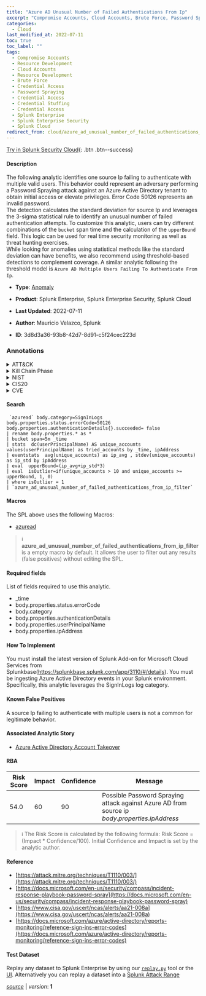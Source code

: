 ```yaml
---
title: "Azure AD Unusual Number of Failed Authentications From Ip"
excerpt: "Compromise Accounts, Cloud Accounts, Brute Force, Password Spraying, Credential Stuffing"
categories:
  - Cloud
last_modified_at: 2022-07-11
toc: true
toc_label: ""
tags:
  - Compromise Accounts
  - Resource Development
  - Cloud Accounts
  - Resource Development
  - Brute Force
  - Credential Access
  - Password Spraying
  - Credential Access
  - Credential Stuffing
  - Credential Access
  - Splunk Enterprise
  - Splunk Enterprise Security
  - Splunk Cloud
redirect_from: cloud/azure_ad_unusual_number_of_failed_authentications_from_ip/
---
```




[Try in Splunk Security Cloud](https://www.splunk.com/en_us/cyber-security.html){: .btn .btn--success}

#### Description

The following analytic identifies one source Ip failing to authenticate with multiple valid users. This behavior could represent an adversary performing a Password Spraying attack against an Azure Active Directory tenant to obtain initial access or elevate privileges. Error Code 50126 represents an invalid password.\
The detection calculates the standard deviation for source Ip and leverages the 3-sigma statistical rule to identify an unusual number of failed authentication attempts. To customize this analytic, users can try different combinations of the `bucket` span time and the calculation of the `upperBound` field. This logic can be used for real time security monitoring as well as threat hunting exercises.\
While looking for anomalies using statistical methods like the standard deviation can have benefits, we also recommend using threshold-based detections to complement coverage. A similar analytic following the threshold model is `Azure AD Multiple Users Failing To Authenticate From Ip`.

- **Type**: [Anomaly](https://github.com/splunk/security_content/wiki/Detection-Analytic-Types)
- **Product**: Splunk Enterprise, Splunk Enterprise Security, Splunk Cloud

- **Last Updated**: 2022-07-11
- **Author**: Mauricio Velazco, Splunk
- **ID**: 3d8d3a36-93b8-42d7-8d91-c5f24cec223d

### Annotations
<details>
  <summary>ATT&CK</summary>

<div markdown="1">

#### [ATT&CK](https://attack.mitre.org/)

| ID          | Technique   | Tactic         |
| ----------- | ----------- |--------------- |
| [T1586](https://attack.mitre.org/techniques/T1586/) | Compromise Accounts | Resource Development |

| [T1586.003](https://attack.mitre.org/techniques/T1586/003/) | Cloud Accounts | Resource Development |

| [T1110](https://attack.mitre.org/techniques/T1110/) | Brute Force | Credential Access |

| [T1110.003](https://attack.mitre.org/techniques/T1110/003/) | Password Spraying | Credential Access |

| [T1110.004](https://attack.mitre.org/techniques/T1110/004/) | Credential Stuffing | Credential Access |

</div>
</details>


<details>
  <summary>Kill Chain Phase</summary>

<div markdown="1">

* Weaponization
* Exploitation


</div>
</details>


<details>
  <summary>NIST</summary>

<div markdown="1">

* DE.AE



</div>
</details>

<details>
  <summary>CIS20</summary>

<div markdown="1">

* CIS 10



</div>
</details>

<details>
  <summary>CVE</summary>

<div markdown="1">


</div>
</details>


#### Search

```
 `azuread` body.category=SignInLogs body.properties.status.errorCode=50126 body.properties.authenticationDetails{}.succeeded= false 
| rename body.properties.* as * 
| bucket span=5m _time 
| stats  dc(userPrincipalName) AS unique_accounts values(userPrincipalName) as tried_accounts by _time, ipAddress 
| eventstats  avg(unique_accounts) as ip_avg , stdev(unique_accounts) as ip_std by ipAddress 
| eval  upperBound=(ip_avg+ip_std*3) 
| eval  isOutlier=if(unique_accounts > 10 and unique_accounts >= upperBound, 1, 0) 
| where isOutlier = 1 
| `azure_ad_unusual_number_of_failed_authentications_from_ip_filter`
```

#### Macros
The SPL above uses the following Macros:
* [azuread](https://github.com/splunk/security_content/blob/develop/macros/azuread.yml)

> :information_source:
> **azure_ad_unusual_number_of_failed_authentications_from_ip_filter** is a empty macro by default. It allows the user to filter out any results (false positives) without editing the SPL.



#### Required fields
List of fields required to use this analytic.
* _time
* body.properties.status.errorCode
* body.category
* body.properties.authenticationDetails
* body.properties.userPrincipalName
* body.properties.ipAddress



#### How To Implement
You must install the latest version of  Splunk Add-on for Microsoft Cloud Services from  Splunkbase(https://splunkbase.splunk.com/app/3110/#/details). You must be ingesting Azure Active Directory events in your Splunk environment. Specifically, this analytic leverages the SignInLogs log category.
#### Known False Positives
A source Ip failing to authenticate with multiple users is not a common for legitimate behavior.

#### Associated Analytic Story
* [Azure Active Directory Account Takeover](/stories/azure_active_directory_account_takeover)




#### RBA

| Risk Score  | Impact      | Confidence   | Message      |
| ----------- | ----------- |--------------|--------------|
| 54.0 | 60 | 90 | Possible Password Spraying attack against Azure AD from source ip $body.properties.ipAddress$ |


> :information_source:
> The Risk Score is calculated by the following formula: Risk Score = (Impact * Confidence/100). Initial Confidence and Impact is set by the analytic author.


#### Reference

* [https://attack.mitre.org/techniques/T1110/003/](https://attack.mitre.org/techniques/T1110/003/)
* [https://docs.microsoft.com/en-us/security/compass/incident-response-playbook-password-spray](https://docs.microsoft.com/en-us/security/compass/incident-response-playbook-password-spray)
* [https://www.cisa.gov/uscert/ncas/alerts/aa21-008a](https://www.cisa.gov/uscert/ncas/alerts/aa21-008a)
* [https://docs.microsoft.com/azure/active-directory/reports-monitoring/reference-sign-ins-error-codes](https://docs.microsoft.com/azure/active-directory/reports-monitoring/reference-sign-ins-error-codes)



#### Test Dataset
Replay any dataset to Splunk Enterprise by using our [`replay.py`](https://github.com/splunk/attack_data#using-replaypy) tool or the [UI](https://github.com/splunk/attack_data#using-ui).
Alternatively you can replay a dataset into a [Splunk Attack Range](https://github.com/splunk/attack_range#replay-dumps-into-attack-range-splunk-server)




[*source*](https://github.com/splunk/security_content/tree/develop/detections/cloud/azure_ad_unusual_number_of_failed_authentications_from_ip.yml) \| *version*: **1**